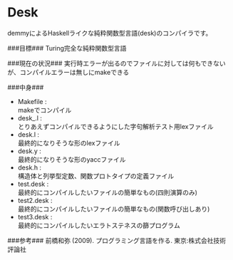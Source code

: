 Desk
==========
demmyによるHaskellライクな純粋関数型言語(desk)のコンパイラです。

###目標###
Turing完全な純粋関数型言語

###現在の状況###
実行時エラーが出るのでファイルに対しては何もできないが、コンパイルエラーは無しにmakeできる

###中身###
+ Makefile :  
makeでコンパイル  
+ desk_.l :  
とりあえずコンパイルできるようにした字句解析テスト用lexファイル  
+ desk.l :  
最終的になりそうな形のlexファイル  
+ desk.y :  
最終的になりそうな形のyaccファイル  
+ desk.h :  
構造体と列挙型定数、関数プロトタイプの定義ファイル  
+ test.desk :  
最終的にコンパイルしたいファイルの簡単なもの(四則演算のみ)  
+ test2.desk :  
最終的にコンパイルしたいファイルの簡単なもの(関数呼び出しあり)  
+ test3.desk :  
最終的にコンパイルしたいエラトステネスの篩プログラム  

###参考###
前橋和弥 (2009). プログラミング言語を作る. 東京:株式会社技術評論社

